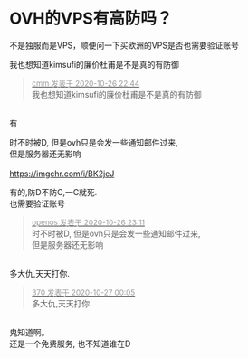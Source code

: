 # OVH的VPS有高防吗？


不是独服而是VPS，顺便问一下买欧洲的VPS是否也需要验证账号

我也想知道kimsufi的廉价杜甫是不是真的有防御

<div class="quote"><blockquote><font size="2"><a href="https://www.hostloc.com/forum.php?mod=redirect&amp;goto=findpost&amp;pid=9356534&amp;ptid=758770" target="_blank"><font color="#999999">cmm 发表于 2020-10-26 22:44</font></a></font><br />
我也想知道kimsufi的廉价杜甫是不是真的有防御</blockquote></div><br />
有

时不时被D, 但是ovh只是会发一些通知邮件过来,<br />
但是服务器还无影响<br />
<br />
<a href="https://imgchr.com/i/BK2jeJ" target="_blank">https://imgchr.com/i/BK2jeJ</a>

有的,防D不防C,一C就死.<br />
也需要验证账号

<div class="quote"><blockquote><font size="2"><a href="https://www.hostloc.com/forum.php?mod=redirect&amp;goto=findpost&amp;pid=9356684&amp;ptid=758770" target="_blank"><font color="#999999">openos 发表于 2020-10-26 23:11</font></a></font><br />
时不时被D, 但是ovh只是会发一些通知邮件过来,<br />
但是服务器还无影响</blockquote></div><br />
多大仇,天天打你.

<div class="quote"><blockquote><font size="2"><a href="https://www.hostloc.com/forum.php?mod=redirect&amp;goto=findpost&amp;pid=9356881&amp;ptid=758770" target="_blank"><font color="#999999">370 发表于 2020-10-27 00:05</font></a></font><br />
多大仇,天天打你.</blockquote></div><br />
鬼知道啊。<br />
还是一个免费服务, 也不知道谁在D
